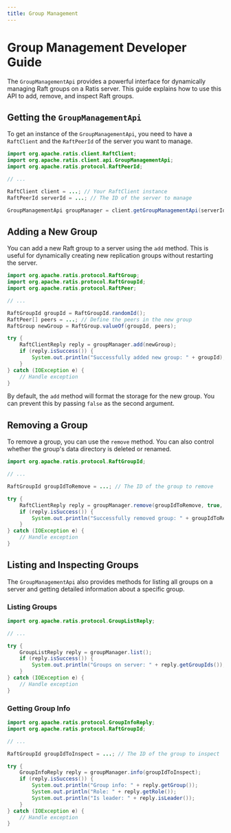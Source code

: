 ```yaml
---
title: Group Management
---
```


# Group Management Developer Guide

The `GroupManagementApi` provides a powerful interface for dynamically managing Raft groups on a Ratis server. This guide explains how to use this API to add, remove, and inspect Raft groups.

## Getting the `GroupManagementApi`

To get an instance of the `GroupManagementApi`, you need to have a `RaftClient` and the `RaftPeerId` of the server you want to manage.

```java
import org.apache.ratis.client.RaftClient;
import org.apache.ratis.client.api.GroupManagementApi;
import org.apache.ratis.protocol.RaftPeerId;

// ...

RaftClient client = ...; // Your RaftClient instance
RaftPeerId serverId = ...; // The ID of the server to manage

GroupManagementApi groupManager = client.getGroupManagementApi(serverId);
```

## Adding a New Group

You can add a new Raft group to a server using the `add` method. This is useful for dynamically creating new replication groups without restarting the server.

```java
import org.apache.ratis.protocol.RaftGroup;
import org.apache.ratis.protocol.RaftGroupId;
import org.apache.ratis.protocol.RaftPeer;

// ...

RaftGroupId groupId = RaftGroupId.randomId();
RaftPeer[] peers = ...; // Define the peers in the new group
RaftGroup newGroup = RaftGroup.valueOf(groupId, peers);

try {
    RaftClientReply reply = groupManager.add(newGroup);
    if (reply.isSuccess()) {
        System.out.println("Successfully added new group: " + groupId);
    }
} catch (IOException e) {
    // Handle exception
}
```

By default, the `add` method will format the storage for the new group. You can prevent this by passing `false` as the second argument.

## Removing a Group

To remove a group, you can use the `remove` method. You can also control whether the group's data directory is deleted or renamed.

```java
import org.apache.ratis.protocol.RaftGroupId;

// ...

RaftGroupId groupIdToRemove = ...; // The ID of the group to remove

try {
    RaftClientReply reply = groupManager.remove(groupIdToRemove, true, false); // Delete the directory
    if (reply.isSuccess()) {
        System.out.println("Successfully removed group: " + groupIdToRemove);
    }
} catch (IOException e) {
    // Handle exception
}
```

## Listing and Inspecting Groups

The `GroupManagementApi` also provides methods for listing all groups on a server and getting detailed information about a specific group.

### Listing Groups

```java
import org.apache.ratis.protocol.GroupListReply;

// ...

try {
    GroupListReply reply = groupManager.list();
    if (reply.isSuccess()) {
        System.out.println("Groups on server: " + reply.getGroupIds());
    }
} catch (IOException e) {
    // Handle exception
}
```

### Getting Group Info

```java
import org.apache.ratis.protocol.GroupInfoReply;
import org.apache.ratis.protocol.RaftGroupId;

// ...

RaftGroupId groupIdToInspect = ...; // The ID of the group to inspect

try {
    GroupInfoReply reply = groupManager.info(groupIdToInspect);
    if (reply.isSuccess()) {
        System.out.println("Group info: " + reply.getGroup());
        System.out.println("Role: " + reply.getRole());
        System.out.println("Is leader: " + reply.isLeader());
    }
} catch (IOException e) {
    // Handle exception
}
```
